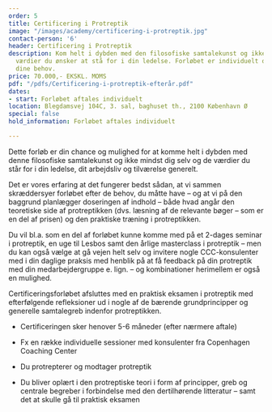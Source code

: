 ```yaml
---
order: 5
title: Certificering i Protreptik
image: "/images/academy/certificering-i-protreptik.jpg"
contact-person: '6'
header: Certificering i Protreptik
description: Kom helt i dybden med den filosofiske samtalekunst og ikke mindst de
  værdier du ønsker at stå for i din ledelse. Forløbet er individuelt og tilpasses
  dine behov.
price: 70.000,- EKSKL. MOMS
pdf: "/pdfs/Certificering-i-protreptik-efterår.pdf"
dates:
- start: Forløbet aftales individuelt
location: Blegdamsvej 104C, 3. sal, baghuset th., 2100 København Ø
special: false
hold_information: Forløbet aftales individuelt

---
```

Dette forløb er din chance og mulighed for at komme helt i dybden med denne filosofiske samtalekunst og ikke mindst dig selv og de værdier du står for i din ledelse, dit arbejdsliv og tilværelse generelt.

Det er vores erfaring at det fungerer bedst sådan, at vi sammen skræddersyer forløbet efter de behov, du måtte have – og at vi på den baggrund planlægger doseringen af indhold – både hvad angår den teoretiske side af protreptikken (dvs. læsning af de relevante bøger – som er en del af prisen) og den praktiske træning i protreptikken.  

Du vil bl.a. som en del af forløbet kunne komme med på et 2-dages seminar i protreptik, en uge til Lesbos samt den årlige masterclass i protreptik – men du kan også vælge at gå vejen helt selv og invitere nogle CCC-konsulenter med i din daglige praksis med henblik på at få feedback på din protreptik med din medarbejdergruppe e. lign. – og kombinationer herimellem er også en mulighed.

Certificeringsforløbet afsluttes med en praktisk eksamen i protreptik med efterfølgende refleksioner ud i nogle af de bærende grundprincipper og generelle samtalegreb indenfor protreptikken.

- Certificeringen sker henover 5-6 måneder (efter nærmere aftale)

- Fx en række individuelle sessioner med konsulenter fra Copenhagen Coaching Center

- Du protrepterer og modtager protreptik

- Du bliver oplært i den protreptiske teori i form af principper, greb og centrale begreber i forbindelse med den dertilhørende litteratur – samt det at skulle gå til praktisk eksamen